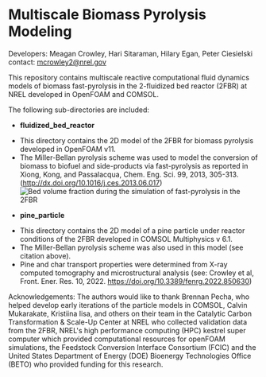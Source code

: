 # Multiscale Biomass Pyrolysis Modeling
Developers: Meagan Crowley, Hari Sitaraman, Hilary Egan, Peter Ciesielski 
contact: mcrowley2@nrel.gov

This repository contains multiscale reactive computational fluid dynamics models of biomass fast-pyrolysis in the 2-fluidized bed reactor (2FBR) at NREL developed in OpenFOAM and COMSOL. 

The following sub-directories are included:
* __fluidized_bed_reactor__
- This directory contains the 2D model of the 2FBR for biomass pyrolysis developed in OpenFOAM v11.
- The Miller-Bellan pyrolysis scheme was used to model the conversion of biomass to biofuel and side-products via fast-pyrolysis as reported in Xiong, Kong, and Passalacqua, Chem. Eng. Sci. 99, 2013, 305-313. (http://dx.doi.org/10.1016/j.ces.2013.06.017)
![Bed volume fraction during the simulation of fast-pyrolysis in the 2FBR](https://raw.githubusercontent.com/NREL/multiscale-biomass-pyrolysis/tree/main/fluidized_bed_reactor/2FBR.gif)

* __pine_particle__
- This directory contains the 2D model of a pine particle under reactor conditions of the 2FBR developed in COMSOL Multiphysics v 6.1.
- The Miller-Bellan pyrolysis scheme was also used in this model (see citation above).
- Pine and char transport properties were determined from X-ray computed tomography and microstructural analysis (see: Crowley et al, Front. Ener. Res. 10, 2022. https://doi.org/10.3389/fenrg.2022.850630)



Acknowledgements: The authors would like to thank Brennan Pecha, who helped develop early iterations of the particle models in COMSOL, Calvin Mukarakate, Kristiina Iisa, and others on their team in the Catalytic Carbon Transformation & Scale-Up Center at NREL who collected validation data from the 2FBR, NREL's high performance computing (HPC) kestrel super computer which provided computational resources for openFOAM simulations, the Feedstock Conversion Interface Consortium (FCIC) and the United States Department of Energy (DOE) Bioenergy Technologies Office (BETO) who provided funding for this research.